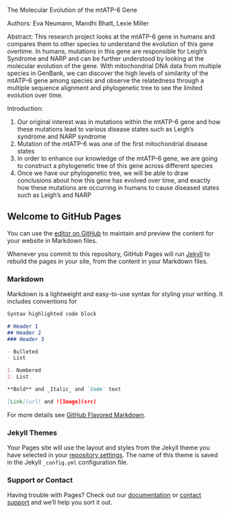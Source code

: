 The Molecular Evolution of the mtATP-6 Gene

Authors: Eva Neumann, Mandhi Bhatt, Lexie Miller 

Abstract: This research project looks at the mtATP-6 gene in humans and compares them to other species to understand the evolution of this gene overtime. In humans, mutations in this gene are responsible for Leigh’s Syndrome and NARP and can be further understood by looking at the molecular evolution of the gene. With mitochondrial DNA data from multiple species in GenBank, we can discover the high levels of similarity of the mtATP-6 gene among species and observe the relatedness through a multiple sequence alignment and phylogenetic tree to see the limited evolution over time.

Introduction: 
1. Our original interest was in mutations within the mtATP-6 gene and how these mutations lead to various disease states such as Leigh’s syndrome and NARP syndrome
2. Mutation of the mtATP-6 was one of the first mitochondrial disease states
3. In order to enhance our knowledge of the mtATP-6 gene, we are going to construct a phylogenetic tree of this gene across different species 
4. Once we have our phylogenetic tree, we will be able to draw conclusions about how this gene has evolved over time, and exactly how these mutations are occurring in humans to cause diseased states such as Leigh’s and NARP

## Welcome to GitHub Pages

You can use the [editor on GitHub](https://github.com/eneumann1219/eneumann1219.github.io/edit/main/index.md) to maintain and preview the content for your website in Markdown files.

Whenever you commit to this repository, GitHub Pages will run [Jekyll](https://jekyllrb.com/) to rebuild the pages in your site, from the content in your Markdown files.

### Markdown

Markdown is a lightweight and easy-to-use syntax for styling your writing. It includes conventions for

```markdown
Syntax highlighted code block

# Header 1
## Header 2
### Header 3

- Bulleted
- List

1. Numbered
2. List

**Bold** and _Italic_ and `Code` text

[Link](url) and ![Image](src)
```

For more details see [GitHub Flavored Markdown](https://guides.github.com/features/mastering-markdown/).

### Jekyll Themes

Your Pages site will use the layout and styles from the Jekyll theme you have selected in your [repository settings](https://github.com/eneumann1219/eneumann1219.github.io/settings). The name of this theme is saved in the Jekyll `_config.yml` configuration file.

### Support or Contact

Having trouble with Pages? Check out our [documentation](https://docs.github.com/categories/github-pages-basics/) or [contact support](https://github.com/contact) and we’ll help you sort it out.
